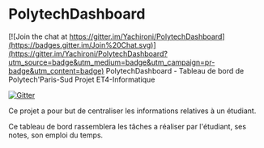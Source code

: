 # PolytechDashboard

[![Join the chat at https://gitter.im/Yachironi/PolytechDashboard](https://badges.gitter.im/Join%20Chat.svg)](https://gitter.im/Yachironi/PolytechDashboard?utm_source=badge&utm_medium=badge&utm_campaign=pr-badge&utm_content=badge)
PolytechDashboard - Tableau de bord de Polytech'Paris-Sud
Projet ET4-Informatique

[![Gitter](https://badges.gitter.im/Join%20Chat.svg)](https://gitter.im/Yachironi/PolytechDashboard?utm_source=badge&utm_medium=badge&utm_campaign=pr-badge&utm_content=badge)

Ce projet a pour but de centraliser les informations relatives à un étudiant.

Ce tableau de bord rassemblera les tâches a réaliser par l'étudiant, ses notes,
son emploi du temps.

